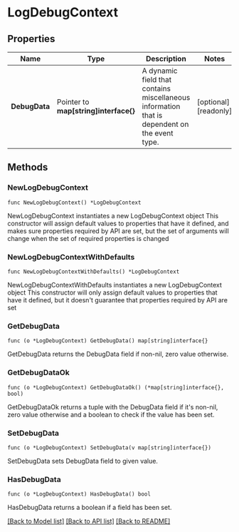# LogDebugContext

## Properties

Name | Type | Description | Notes
------------ | ------------- | ------------- | -------------
**DebugData** | Pointer to **map[string]interface{}** | A dynamic field that contains miscellaneous information that is dependent on the event type. | [optional] [readonly] 

## Methods

### NewLogDebugContext

`func NewLogDebugContext() *LogDebugContext`

NewLogDebugContext instantiates a new LogDebugContext object
This constructor will assign default values to properties that have it defined,
and makes sure properties required by API are set, but the set of arguments
will change when the set of required properties is changed

### NewLogDebugContextWithDefaults

`func NewLogDebugContextWithDefaults() *LogDebugContext`

NewLogDebugContextWithDefaults instantiates a new LogDebugContext object
This constructor will only assign default values to properties that have it defined,
but it doesn't guarantee that properties required by API are set

### GetDebugData

`func (o *LogDebugContext) GetDebugData() map[string]interface{}`

GetDebugData returns the DebugData field if non-nil, zero value otherwise.

### GetDebugDataOk

`func (o *LogDebugContext) GetDebugDataOk() (*map[string]interface{}, bool)`

GetDebugDataOk returns a tuple with the DebugData field if it's non-nil, zero value otherwise
and a boolean to check if the value has been set.

### SetDebugData

`func (o *LogDebugContext) SetDebugData(v map[string]interface{})`

SetDebugData sets DebugData field to given value.

### HasDebugData

`func (o *LogDebugContext) HasDebugData() bool`

HasDebugData returns a boolean if a field has been set.


[[Back to Model list]](../README.md#documentation-for-models) [[Back to API list]](../README.md#documentation-for-api-endpoints) [[Back to README]](../README.md)


